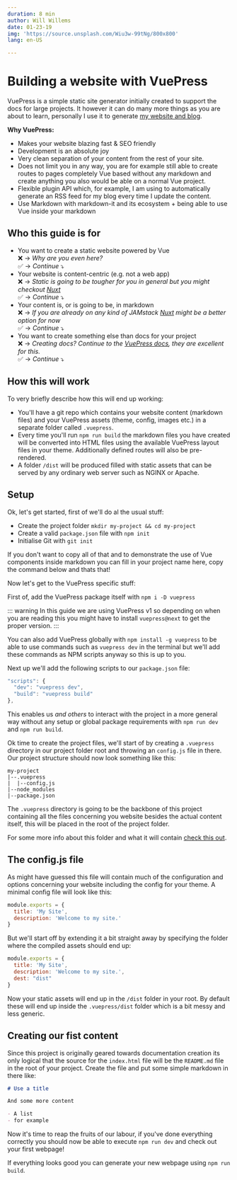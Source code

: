 ```yaml
---
duration: 8 min
author: Will Willems
date: 01-23-19
img: 'https://source.unsplash.com/Wiu3w-99tNg/800x800'
lang: en-US

---
```


# Building a website with VuePress

VuePress is a simple static site generator initially created to support the docs for large projects. It however it can do many more things as you are about to learn, personally I use it to generate [my website and blog](https://willwillems.com). 

**Why VuePress:**

- Makes your website blazing fast & SEO friendly
- Development is an absolute joy
- Very clean separation of your content from the rest of your site.
- Does not limit you in any way, you are for example still able to create routes to pages completely Vue based without any markdown and create anything you also would be able on a normal Vue project.
- Flexible plugin API which, for example, I am using to automatically generate an RSS feed for my blog every time I update the content.
- Use Markdown with markdown-it and its ecosystem + being able to use Vue inside your markdown

## Who this guide is for

- You want to create a static website powered by Vue  
  :x: → *Why are you even here?*  
  :white_check_mark: → *Continue* :arrow_heading_down:
- Your website is content-centric (e.g. not a web app)    
  :x: → *Static is going to be tougher for you in general but you might checkout [Nuxt](https://nuxtjs.org)*  
  :white_check_mark: → *Continue* :arrow_heading_down:
- Your content is, or is going to be, in markdown  
  :x: → *If you are already on any kind of JAMstack [Nuxt](https://nuxtjs.org) might be a better option for now*  
  :white_check_mark: → *Continue* :arrow_heading_down:
- You want to create something else than docs for your project  
  :x: → *Creating docs? Continue to the [VuePress docs](https://vuepress.vuejs.org), they are excellent for this.*  
  :white_check_mark: → *Continue* :arrow_heading_down:

## How this will work

To very briefly describe how this will end up working: 

- You'll have a git repo which contains your website content (markdown files) and your VuePress assets (theme, config, images etc.) in a separate folder called `.vuepress`.
- Every time you'll run `npm run build` the markdown files you have created will be converted into HTML files using the available VuePress layout files in your theme. Additionally defined routes will also be pre-rendered.
- A folder `/dist` will be produced filled with static assets that can be served by any ordinary web server such as NGINX or Apache.

## Setup

Ok, let's get started, first of we'll do al the usual stuff:

- Create the project folder `mkdir my-project && cd my-project`
- Create a valid `package.json` file with `npm init`
- Initialise Git with `git init`

If you don't want to copy all of that and to demonstrate the use of Vue components inside markdown you can fill in your project name here, copy the command below and thats that!

<CommandStringGenerator/>

Now let's get to the VuePress specific stuff:

First of, add the VuePress package itself with `npm i -D vuepress`

::: warning
In this guide we are using VuePress v1 so depending on when you are reading this you might have to install `vuepress@next` to get the proper version.
:::

You can also add VuePress globally with `npm install -g vuepress` to be able to use commands such as `vuepress dev` in the terminal but we'll add these commands as NPM scripts anyway so this is up to you.

Next up we'll add the following scripts to our `package.json` file:

``` js
"scripts": {
  "dev": "vuepress dev",
  "build": "vuepress build"
},
```

This enables us *and others* to interact with the project in a more general way without any setup or global package requirements with `npm run dev` and `npm run build`.

Ok time to create the project files, we'll start of by creating a `.vuepress` directory in our project folder root and throwing an `config.js` file in there. Our project structure should now look something like this:

```
my-project
|--.vuepress
|  |--config.js
|--node_modules
|--package.json
```

The `.vuepress` directory is going to be the backbone of this project containing all the files concerning you website besides the actual content itself, this will be placed in the root of the project folder. 

For some more info about this folder and what it will contain [check this out](https://vuepress.vuejs.org/guide/directory-structure.html).

## The config.js file

As might have guessed this file will contain much of the configuration and options concerning your website including the config for your theme. A minimal config file will look like this:

``` js
module.exports = {
  title: 'My Site',
  description: 'Welcome to my site.'
}
```

But we'll start off by extending it a bit straight away by specifying the folder where the compiled assets should end up:

``` js
module.exports = {
  title: 'My Site',
  description: 'Welcome to my site.',
  dest: "dist"
}
```

Now your static assets will end up in the `/dist` folder in your root. By default these will end up inside the `.vuepress/dist` folder which is a bit messy and less generic.

## Creating our fist content

Since this project is originally geared towards documentation creation its only logical that the source for the `index.html` file will be the `README.md` file in the root of your project. Create the file and put some simple markdown in there like:

``` md
# Use a title

And some more content

- A list
- for example
```

Now it's time to reap the fruits of our labour, if you've done everything correctly you should now be able to execute `npm run dev` and check out your first webpage!

If everything looks good you can generate your new webpage using `npm run build`.

<!-- ## General Tips:

- If something is not working or changing during development restart the dev server.
- For nested HTML inside your layout pages when using scoped style you can use `/deep/` or `>>>` like so: `.parent /deep/ or >>> .child`
- add

``` css
svg.icon.outbound {
  display: none;
}
```

- to hide external link icon

## Doing more

Ok so you have a simple file on the default VuePress theme, nice but not too exciting.

- links to other guides-->